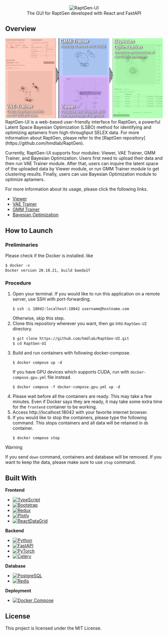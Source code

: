 <div align="center">
   <img src="docs/images/logo.png" alt="RaptGen-UI" width="400"><br>
   The GUI for RaptGen developed with React and FastAPI
</div>

## Overview

<div align="center">
   <img src="docs/images/overview.png" alt="Overview of RaptGen-UI pipeline"><br>
</div>
RaptGen-UI is a web-based user-friendly interface for RaptGen, a powerful Latent Space Bayesian Optimization (LSBO) method for identifying and optimizing aptamers from high-throughput SELEX data. For more information about RaptGen, please refer to the [RaptGen repository](https://github.com/hmdlab/RaptGen).

Currently, RaptGen-UI supports four modules: Viewer, VAE Trainer, GMM Trainer, and Bayesian Optimization.
Users first need to upload their data and then run VAE Trainer module. After that, users can inquire the latent space of the uploaded data by Viewer module, or run GMM Trainer module to get clustering results. Finally, users can use Bayesian Optimization module to optimize aptamers.

For more information about its usage, please click the following links.

- [Viewer](docs/Viewer.md)
- [VAE Trainer](docs/VAE_Trainer.md)
- [GMM Trainer](docs/GMM_Trainer.md)
- [Bayesian Optimization](docs/BO.md)

## How to Launch

### Preliminaries

Please check if the Docker is installed. like

```shell
$ docker -v
Docker version 20.10.21, build baeda1f
```

### Procedure

1. Open your terminal. If you would like to run this application on a remote server, use SSH with port-forwarding.
   ```shell
   $ ssh -L 18042:localhost:18042 username@hostname.com
   ```
   Otherwise, skip this step.
2. Clone this repository wherever you want, then go into `RaptGen-UI` directory.
   ```shell
   $ git clone https://github.com/hmdlab/RaptGen-UI.git
   $ cd RaptGen-UI
   ```
3. Build and run containers with following docker-compose.
   ```shell
   $ docker compose up -d
   ```
   If you have GPU devices which supports CUDA, run with `docker-compose.gpu.yml` file instead.
   ```shell
   $ docker compose -f docker-compose.gpu.yml up -d
   ```
4. Please wait before all the containers are ready. This may take a few minutes. Even if Docker says they are ready, it may take some extra time for the `frontend` container to be working.
5. Access http://localhost:18042 with your favorite internet browser.
6. If you would like to stop the containers, please type the following command. This stops containers and all data will be retained in `db` container.
   ```shell
   $ docker compose stop
   ```

> [!WARNING]
> If you send `down` command, containers and database will be removed.
> If you want to keep the data, please make sure to use `stop` command.

## Built With

**Frontend**

- [![TypeScript][TypeScript]][TypeScript-url]
- [![Bootstrap][Bootstrap]][Bootstrap-url]
- [![Redux][Redux]][Redux-url]
- [![Plotly][Plotly]][Plotly-url]
- [![ReactDataGrid][ReactDataGrid]][ReactDataGrid-url]

**Backend**

- [![Python][Python]][Python-url]
- [![FastAPI][FastAPI]][FastAPI-url]
- [![PyTorch][PyTorch]][PyTorch-url]
- [![Celery][Celery]][Celery-url]

**Database**

- [![PostgreSQL][PostgreSQL]][PostgreSQL-url]
- [![Redis][Redis]][Redis-url]

**Deployment**

- [![Docker Compose][Docker Compose]][Docker Compose-url]

## License

This project is licensed under the MIT License.

<!-- Links -->

[TypeScript]: https://img.shields.io/badge/Next.js-000000.svg?logo=next.js&style=flat&logoColor=white
[Bootstrap]: https://img.shields.io/badge/Bootstrap-7952B3.svg?logo=bootstrap&style=flat&logoColor=white
[Redux]: https://img.shields.io/badge/Redux-764ABC.svg?logo=redux&style=flat&logoColor=white
[Plotly]: https://img.shields.io/badge/Plotly.js-3F4F75.svg?logo=plotly&style=flat&logoColor=white
[ReactDataGrid]: https://img.shields.io/badge/ReactDataGrid-42B883.svg?logo=react&style=flat&logoColor=white
[Python]: https://img.shields.io/badge/Python-3776AB.svg?logo=python&style=flat&logoColor=white
[FastAPI]: https://img.shields.io/badge/FastAPI-009688.svg?logo=fastapi&style=flat&logoColor=white
[PyTorch]: https://img.shields.io/badge/PyTorch-EE4C2C.svg?logo=pytorch&style=flat&logoColor=white
[Celery]: https://img.shields.io/badge/Celery-37814A.svg?logo=celery&style=flat&logoColor=white
[PostgreSQL]: https://img.shields.io/badge/PostgreSQL-4169E1.svg?logo=postgresql&style=flat&logoColor=white
[Redis]: https://img.shields.io/badge/Redis-DC382D.svg?logo=redis&style=flat&logoColor=white
[Docker Compose]: https://img.shields.io/badge/Docker%20Compose-2496ED.svg?logo=docker&style=flat&logoColor=white
[TypeScript-url]: https://www.typescriptlang.org/
[Bootstrap-url]: https://getbootstrap.com/
[Redux-url]: https://redux.js.org/
[Plotly-url]: https://plotly.com/javascript/
[ReactDataGrid-url]: https://adazzle.github.io/react-data-grid/
[Python-url]: https://www.python.org/
[FastAPI-url]: https://fastapi.tiangolo.com/
[PyTorch-url]: https://pytorch.org/
[Celery-url]: https://docs.celeryq.dev/en/stable/
[PostgreSQL-url]: https://www.postgresql.org/
[Redis-url]: https://redis.io/
[Docker Compose-url]: https://docs.docker.com/compose/
